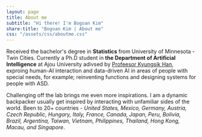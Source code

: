 ```yaml
---
layout: page
title: About me
subtitle: "Hi there! I'm Bogoan Kim"
share-title: "Bogoan Kim | About me"
css: "/assets/css/aboutme.css"
---
```


<div id="aboutme-section">

<p class="about-text">
<span class="fa fa-graduation-cap about-icon"></span>
Received the bachelor's degree in <Strong>Statistics</Strong> from University of Minnesota - Twin Cities. Currently a Ph.D student in <Strong>the Department of Artificial Intelligence</Strong> at Ajou University adivsed by <a href="https://www.ajouhcil.com/">Profeesor Kyungsik Han</a>, exproing human-AI interaction and data-driven AI in areas of people with special needs, for example; reinventing functions and designing systems for people with ASD. 
</p>

<p class="about-text">
<span class="fa fa-globe-asia about-icon"></span>
Challenging off the lab brings me even more inspirations. I am a dynamic backpacker usually get inspired by interacting with unfamiliar sides of the world. Been to 20+ countries - <i>United States, Mexico, Germany, Austria, Czech Republic, Hungary, Italy, France, Canada, Japan, Peru, Bolivia, Brazil, Argentina, Taiwan, Vietnam, Philippines, Thailand, Hong Kong, Macau, and Singapore</i>.
</p>
